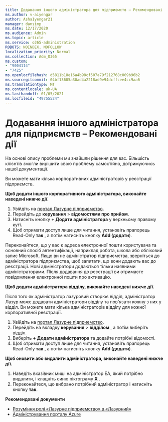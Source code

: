 ```yaml
---
title: Додавання іншого адміністратора для підприємств – Рекомендовані дії
ms.author: v-aiyengar
author: AshaIyengar21
manager: dansimp
ms.date: 12/17/2020
ms.audience: Admin
ms.topic: article
ms.service: o365-administration
ROBOTS: NOINDEX, NOFOLLOW
localization_priority: Normal
ms.collection: Adm_O365
ms.custom:
- "9004114"
- "7425"
ms.openlocfilehash: d5811b18e16a4b98cf507a79f212768c009b96b2
ms.sourcegitcommit: 04bf13605a30ad4a2218ad9e94dcffcee4cc9aa6
ms.translationtype: MT
ms.contentlocale: uk-UA
ms.lasthandoff: 01/05/2021
ms.locfileid: "49755524"
---
```

# <a name="add-another-enterprise-administrator---recommended-steps"></a>Додавання іншого адміністратора для підприємств – Рекомендовані дії

На основі опису проблеми ми знайшли рішення для вас. Більшість клієнтів змогли вирішити свою проблему самостійно, дотримуючись нашої документації.

Ви можете мати кілька корпоративних адміністраторів у реєстрації підприємств.

**Щоб додати іншого корпоративного адміністратора, виконайте наведені нижче дії.**

1. Увійдіть на [портал Лазурне підприємство](https://ea.azure.com/).
1. Перейдіть до **керування**  >  **відомостями про прийом**.
1. Натисніть кнопку **+ Додати адміністратора** у верхньому правому куті.
1. Щоб отримати доступ лише для читання, установіть прапорець Read-Only **так** , а потім натисніть кнопку **Add (додати**).

Переконайтеся, що у вас є адреса електронної пошти користувача та основний спосіб автентифікації, наприклад робота, школа або обліковий запис Microsoft. Якщо ви не адміністратор підприємства, зверніться до адміністратора підприємства, щоб запитати, що вони додають вас до реєстрації. Нові адміністратори додаються тільки наявними адміністраторами. Після додавання до реєстрації ви отримаєте повідомлення електронної пошти про активацію.

**Щоб додати адміністратора відділу, виконайте наведені нижче дії.**

Після того як адміністратор лазуровий створює відділ, адміністратор Лазур може додавати адміністратори відділу та пов'язати кожну з них у відділ. Ви можете мати кілька адміністраторів відділу для кожної корпоративної реєстрації.

1. Увійдіть на [портал Лазурне підприємство](https://ea.azure.com/).
1. Перейдіть на вкладку **керування**  >  **відділом** , а потім виберіть відділ.
1. Виберіть **+ Додати адміністратора** та додайте потрібні відомості.
1. Щоб отримати доступ лише для читання, установіть прапорець Read-Only **так** , а потім натисніть кнопку **Add (додати**).

**Щоб оновити або видалити адміністратора, виконайте наведені нижче дії.**

1. Наведіть вказівник миші на адміністратор EA, який потрібно видалити, і клацніть синю піктограму **X** .
1. Переконайтеся, що вибрано потрібний адміністратор і натисніть кнопку **так**.

**Рекомендовані документи**

- [Розуміння ролі «Лазурне підприємство» в «Лазурний»](https://docs.microsoft.com/azure/billing/billing-understand-ea-roles)
- [Адміністрування порталу Azure](https://docs.microsoft.com/azure/billing/billing-ea-portal-administration)
